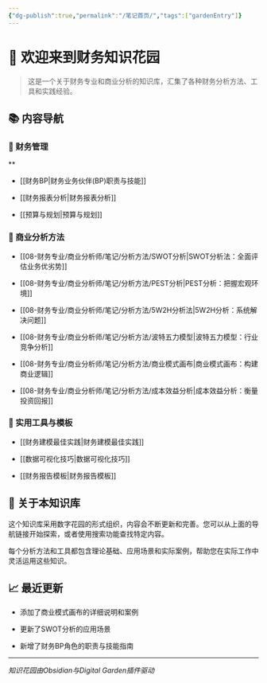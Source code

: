 ```yaml
---
{"dg-publish":true,"permalink":"/笔记首页/","tags":["gardenEntry"]}
---
```



  

# 👋 欢迎来到财务知识花园

  

> 这是一个关于财务专业和商业分析的知识库，汇集了各种财务分析方法、工具和实践经验。

  

## 📚 内容导航

  

### 🔹 财务管理
**
- [[财务BP\|财务业务伙伴(BP)职责与技能]]

- [[财务报表分析\|财务报表分析]]

- [[预算与规划\|预算与规划]]

  

### 🔹 商业分析方法

- [[08-财务专业/商业分析师/笔记/分析方法/SWOT分析\|SWOT分析法：全面评估业务优劣势]]

- [[08-财务专业/商业分析师/笔记/分析方法/PEST分析\|PEST分析：把握宏观环境]]

- [[08-财务专业/商业分析师/笔记/分析方法/5W2H分析法\|5W2H分析：系统解决问题]]

- [[08-财务专业/商业分析师/笔记/分析方法/波特五力模型\|波特五力模型：行业竞争分析]]

- [[08-财务专业/商业分析师/笔记/分析方法/商业模式画布\|商业模式画布：构建商业逻辑]]

- [[08-财务专业/商业分析师/笔记/分析方法/成本效益分析\|成本效益分析：衡量投资回报]]

  

### 🔹 实用工具与模板

- [[财务建模最佳实践\|财务建模最佳实践]]

- [[数据可视化技巧\|数据可视化技巧]]

- [[财务报告模板\|财务报告模板]]

  

## 🌱 关于本知识库

  

这个知识库采用数字花园的形式组织，内容会不断更新和完善。您可以从上面的导航链接开始探索，或者使用搜索功能查找特定内容。

  

每个分析方法和工具都包含理论基础、应用场景和实际案例，帮助您在实际工作中灵活运用这些知识。

  

## 📈 最近更新

  

- 添加了商业模式画布的详细说明和案例

- 更新了SWOT分析的应用场景

- 新增了财务BP角色的职责与技能指南

  

---

  

*知识花园由Obsidian与Digital Garden插件驱动*